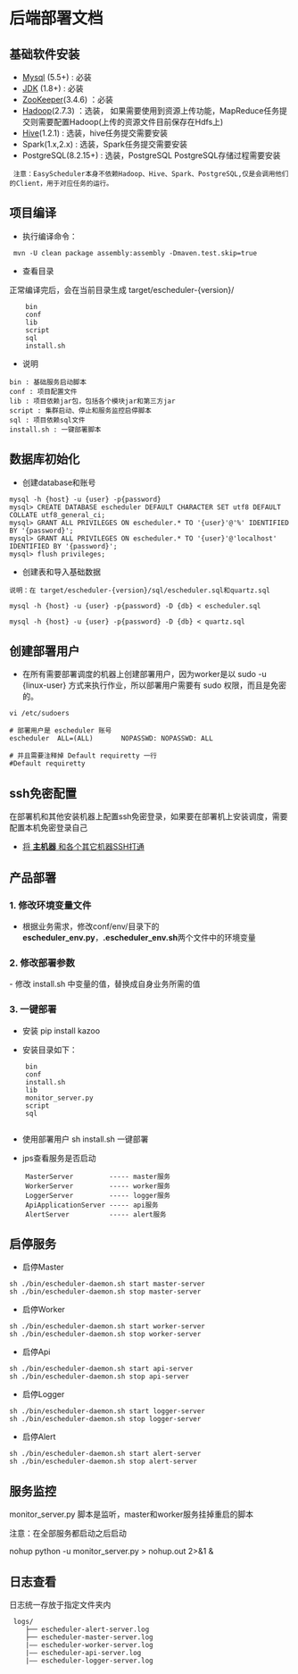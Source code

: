 # 后端部署文档


## 基础软件安装

 * [Mysql](https://blog.csdn.net/u011886447/article/details/79796802) (5.5+) :  必装
 * [JDK](https://www.oracle.com/technetwork/java/javase/downloads/index.html) (1.8+) :  必装
 * [ZooKeeper](https://www.jianshu.com/p/de90172ea680)(3.4.6) ：必装 
 * [Hadoop](https://blog.csdn.net/Evankaka/article/details/51612437)(2.7.3) ：选装， 如果需要使用到资源上传功能，MapReduce任务提交则需要配置Hadoop(上传的资源文件目前保存在Hdfs上)
 * [Hive](https://staroon.pro/2017/12/09/HiveInstall/)(1.2.1) :  选装，hive任务提交需要安装
 * Spark(1.x,2.x) : 选装，Spark任务提交需要安装
 * PostgreSQL(8.2.15+) : 选装，PostgreSQL PostgreSQL存储过程需要安装
 
```
 注意：EasyScheduler本身不依赖Hadoop、Hive、Spark、PostgreSQL,仅是会调用他们的Client，用于对应任务的运行。
```

## 项目编译

* 执行编译命令：

```
 mvn -U clean package assembly:assembly -Dmaven.test.skip=true
```

* 查看目录

正常编译完后，会在当前目录生成 target/escheduler-{version}/

```
    bin
    conf
    lib
    script
    sql
    install.sh
```

- 说明

```
bin : 基础服务启动脚本
conf : 项目配置文件
lib : 项目依赖jar包，包括各个模块jar和第三方jar
script : 集群启动、停止和服务监控启停脚本
sql : 项目依赖sql文件
install.sh : 一键部署脚本
```

  

## 数据库初始化

* 创建database和账号

``` 
mysql -h {host} -u {user} -p{password}
mysql> CREATE DATABASE escheduler DEFAULT CHARACTER SET utf8 DEFAULT COLLATE utf8_general_ci;
mysql> GRANT ALL PRIVILEGES ON escheduler.* TO '{user}'@'%' IDENTIFIED BY '{password}';
mysql> GRANT ALL PRIVILEGES ON escheduler.* TO '{user}'@'localhost' IDENTIFIED BY '{password}';
mysql> flush privileges;
```

* 创建表和导入基础数据

```
说明：在 target/escheduler-{version}/sql/escheduler.sql和quartz.sql

mysql -h {host} -u {user} -p{password} -D {db} < escheduler.sql

mysql -h {host} -u {user} -p{password} -D {db} < quartz.sql
```


## 创建部署用户

- 在所有需要部署调度的机器上创建部署用户，因为worker是以 sudo -u {linux-user} 方式来执行作业，所以部署用户需要有 sudo 权限，而且是免密的。

```部署账号
vi /etc/sudoers

# 部署用户是 escheduler 账号
escheduler  ALL=(ALL)       NOPASSWD: NOPASSWD: ALL

# 并且需要注释掉 Default requiretty 一行
#Default requiretty
```

## ssh免密配置
 在部署机和其他安装机器上配置ssh免密登录，如果要在部署机上安装调度，需要配置本机免密登录自己
 
- [将 **主机器** 和各个其它机器SSH打通](http://geek.analysys.cn/topic/113)

## 产品部署

### 1. 修改环境变量文件

- 根据业务需求，修改conf/env/目录下的**escheduler_env.py**，**.escheduler_env.sh**两个文件中的环境变量

### 2. 修改部署参数

​- 修改 install.sh 中变量的值，替换成自身业务所需的值

### 3. 一键部署

- 安装 pip install kazoo

- 安装目录如下：

```
    bin
    conf
    install.sh
    lib
    monitor_server.py
    script
    sql
    
```

- 使用部署用户 sh install.sh 一键部署

- jps查看服务是否启动

```aidl
    MasterServer         ----- master服务
    WorkerServer         ----- worker服务
    LoggerServer         ----- logger服务
    ApiApplicationServer ----- api服务
    AlertServer          ----- alert服务
```
    
    
## 启停服务

* 启停Master

```启动master
sh ./bin/escheduler-daemon.sh start master-server
sh ./bin/escheduler-daemon.sh stop master-server
```

* 启停Worker

```
sh ./bin/escheduler-daemon.sh start worker-server
sh ./bin/escheduler-daemon.sh stop worker-server
```

* 启停Api

```
sh ./bin/escheduler-daemon.sh start api-server
sh ./bin/escheduler-daemon.sh stop api-server
```
* 启停Logger

```
sh ./bin/escheduler-daemon.sh start logger-server
sh ./bin/escheduler-daemon.sh stop logger-server
```
* 启停Alert

```
sh ./bin/escheduler-daemon.sh start alert-server
sh ./bin/escheduler-daemon.sh stop alert-server
```
    
## 服务监控

monitor_server.py 脚本是监听，master和worker服务挂掉重启的脚本

注意：在全部服务都启动之后启动

nohup python -u monitor_server.py > nohup.out 2>&1 &

## 日志查看
日志统一存放于指定文件夹内

```日志路径
 logs/
    ├── escheduler-alert-server.log
    ├── escheduler-master-server.log
    |—— escheduler-worker-server.log
    |—— escheduler-api-server.log
    |—— escheduler-logger-server.log
```